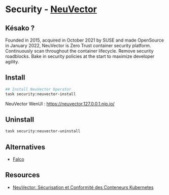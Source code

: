 # Security - [NeuVector][neuvector-docs]

## Késako ?

Founded in 2015, acquired in October 2021 by SUSE and made OpenSource in January 2022, NeuVector is Zero Trust container security platform. Continuously scan throughout the container lifecycle. Remove security roadblocks. Bake in security policies at the start to maximize developer agility.

## Install

```bash
## Install NeuVector Operator
task security:neuvector-install
```

NeuVector WenUI : https://neuvector.127.0.0.1.nip.io/

## Uninstall

```bash
task security:neuvector-uninstall
```

## Alternatives

- [Falco](../falco)

## Resources

- [NeuVector: Sécurisation et Conformité des Conteneurs Kubernetes][neuvector-blog-by-stephane-robert]



<!-- Links -->
[neuvector-docs]: https://open-docs.neuvector.com/
[neuvector-blog-by-stephane-robert]: https://blog.stephane-robert.info/docs/securiser/conteneurs/neuvector/